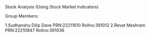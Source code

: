 Stock Analysis (Using Stock Market Indicators)

Group Members:

1.Sudhanshu Dilip Dave 
    PRN:22211610
    Rollno:391012
2.Revat Meshram
    PRN:22210847
    Rollno:391036
